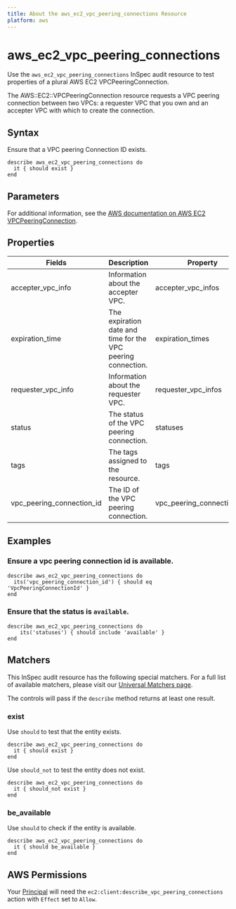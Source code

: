 ```yaml
---
title: About the aws_ec2_vpc_peering_connections Resource
platform: aws
---
```


# aws\_ec2\_vpc\_peering\_connections

Use the `aws_ec2_vpc_peering_connections` InSpec audit resource to test properties of a plural AWS EC2 VPCPeeringConnection.

The AWS::EC2::VPCPeeringConnection resource requests a VPC peering connection between two VPCs: a requester VPC that you own and an accepter VPC with which to create the connection.

## Syntax

Ensure that a VPC peering Connection ID exists.

    describe aws_ec2_vpc_peering_connections do
      it { should exist }
    end

## Parameters

For additional information, see the [AWS documentation on AWS EC2 VPCPeeringConnection](https://docs.aws.amazon.com/AWSCloudFormation/latest/UserGuide/aws-resource-ec2-vpcpeeringconnection.html).

## Properties

| Fields | Description | Property |
| --- | --- | --- |
| accepter_vpc_info | Information about the accepter VPC. | accepter_vpc_infos |
| expiration_time | The expiration date and time for the VPC peering connection. | expiration_times |
| requester_vpc_info | Information about the requester VPC. | requester_vpc_infos |
| status | The status of the VPC peering connection. | statuses |
| tags | The tags assigned to the resource. | tags |
| vpc_peering_connection_id | The ID of the VPC peering connection. | vpc_peering_connection_ids |

## Examples

### Ensure a vpc peering connection id is available.
    describe aws_ec2_vpc_peering_connections do
      its('vpc_peering_connection_id') { should eq 'VpcPeeringConnectionId' }
    end

### Ensure that the status is `available`.
    describe aws_ec2_vpc_peering_connections do
        its('statuses') { should include 'available' }
    end

## Matchers

This InSpec audit resource has the following special matchers. For a full list of available matchers, please visit our [Universal Matchers page](https://www.inspec.io/docs/reference/matchers/).

The controls will pass if the `describe` method returns at least one result.

### exist

Use `should` to test that the entity exists.

    describe aws_ec2_vpc_peering_connections do
      it { should exist }
    end

Use `should_not` to test the entity does not exist.

    describe aws_ec2_vpc_peering_connections do
      it { should_not exist }
    end

### be_available

Use `should` to check if the entity is available.

    describe aws_ec2_vpc_peering_connections do
      it { should be_available }
    end

## AWS Permissions

Your [Principal](https://docs.aws.amazon.com/IAM/latest/UserGuide/intro-structure.html#intro-structure-principal) will need the `ec2:client:describe_vpc_peering_connections` action with `Effect` set to `Allow`.